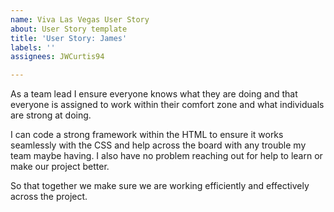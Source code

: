 ```yaml
---
name: Viva Las Vegas User Story
about: User Story template
title: 'User Story: James'
labels: ''
assignees: JWCurtis94

---
```


As a team lead I ensure everyone knows what they are doing and that everyone is assigned to work within their comfort zone and what individuals are strong at doing.

I can code a strong framework within the HTML to ensure it works seamlessly with the CSS and help across the board with any trouble my team maybe having. I also have no problem reaching out for help to learn or make our project better.

So that together we make sure we are working efficiently and effectively across the project.
